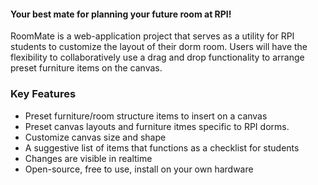 <!-- <img src="/logo-designs/roommate_keyhole.png" alt="RoomMate" width="400"/>   -->

#### Your best mate for planning your future room at RPI!
RoomMate is a web-application project that serves as a utility for RPI students to customize the layout of their dorm room. Users will have the flexibility to collaboratively use a drag and drop functionality to arrange preset furniture items on the canvas. 

### Key Features
* Preset furniture/room structure items to insert on a canvas
* Preset canvas layouts and furniture itmes specific to RPI dorms.
* Customize canvas size and shape
* A suggestive list of items that functions as a checklist for students 
* Changes are visible in realtime
* Open-source, free to use, install on your own hardware
